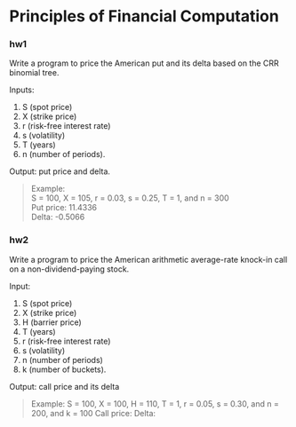# Principles of Financial Computation
### hw1
Write a program to price the American put and its delta based on the CRR binomial tree. 

Inputs: 
1. S (spot price)
2. X (strike price)
3. r (risk-free interest rate)
4. s (volatility)
5. T (years)
6. n (number of periods).

Output: put price and delta.

> Example:  
> S = 100, X = 105, r = 0.03, s = 0.25, T = 1, and n = 300  
> Put price: 11.4336  
> Delta: -0.5066

### hw2
Write a program to price the American arithmetic average-rate knock-in call on a non-dividend-paying stock.

Input: 
1. S (spot price)
2. X (strike price)
3. H (barrier price)
4. T (years)
5. r (risk-free interest rate)
6. s (volatility)
7. n (number of periods)
8. k (number of buckets).

Output: call price and its delta

> Example:
> S = 100, X = 100, H = 110, T = 1, r = 0.05, s = 0.30, and n = 200, and k = 100
> Call price: 
> Delta: 

